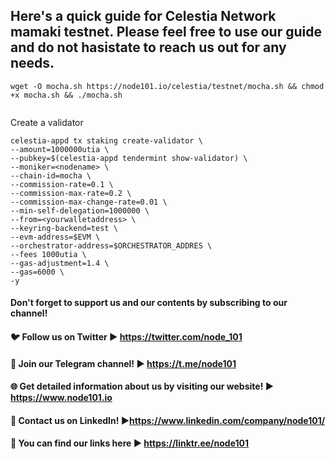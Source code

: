 ## Here's a quick guide for Celestia Network **mamaki** testnet.  Please feel free to use our guide and do not hasistate to reach us out for any needs. 

``` 
wget -O mocha.sh https://node101.io/celestia/testnet/mocha.sh && chmod +x mocha.sh && ./mocha.sh 
 
```
Create a validator

```
celestia-appd tx staking create-validator \
--amount=1000000utia \
--pubkey=$(celestia-appd tendermint show-validator) \
--moniker=<nodename> \
--chain-id=mocha \
--commission-rate=0.1 \
--commission-max-rate=0.2 \
--commission-max-change-rate=0.01 \
--min-self-delegation=1000000 \
--from=<yourwalletaddress> \
--keyring-backend=test \
--evm-address=$EVM \
--orchestrator-address=$ORCHESTRATOR_ADDRES \
--fees 1000utia \
--gas-adjustment=1.4 \
--gas=6000 \
-y
```

#### Don't forget to support us and our contents by subscribing to our channel!
#### 🐦 Follow us on Twitter ► https://twitter.com/node_101
#### 💛 Join our Telegram channel! ► https://t.me/node101
#### 🌐 Get detailed information about us by visiting our website! ► https://www.node101.io
#### 💼 Contact us on LinkedIn! ►https://www.linkedin.com/company/node101/
#### 🔗 You can find our links here ► https://linktr.ee/node101